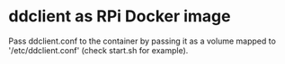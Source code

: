 # ddclient as RPi Docker image
Pass ddclient.conf to the container by passing it as a volume mapped to '/etc/ddclient.conf' (check start.sh for example).
